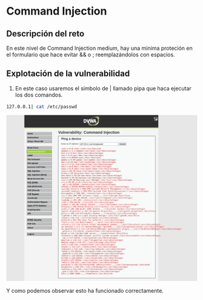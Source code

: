 # Command Injection

## Descripción del reto

En este nivel de Command Injection medium, hay una minima proteción en el formulario que hace evitar && o ; reemplazándolos con espacios. 

## Explotación de la vulnerabilidad

1. En este caso usaremos el simbolo de | llamado pipa que haca ejecutar los dos comandos.

```bash
127.0.0.1| cat /etc/passwd
```

![Command Injection](/img/CommandInjection/Captura1Medium.jpg)

Y como podemos observar esto ha funcionado correctamente.